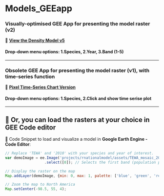 # **Models_GEEapp**

### **Visually-optimised GEE App for presenting the model raster (v2)**
🔗 [**View the Density Model v5**](https://bamdensitymap.projects.earthengine.app/view/densitymapv5visual)

#### **Drop-down menu options: 1.Species, 2.Year, 3.Band (1-5)**
---

### **Obsolete GEE App for presenting the model raster (v1), with time-series function**
🔗 [**Pixel Time-Series Chart Version**](https://diegowuulaval.users.earthengine.app/view/bamnationalmodel)

#### **Drop-down menu options: 1.Species, 2.Click and show time serise plot**
---

## 📌 **Or, you can load the rasters at your choice in GEE Code editor**
📌 Code Snippet to load and visualize a model in **Google Earth Engine - Code Editor**:

```javascript
// Replace 'TEWA' and '2010' with your species and year of interest.
var demoImage = ee.Image('projects/rnationalmodel/assets/TEWA_mosaic_2010')
                  .select([0]); // Selects the first band (population prediction)

// Display the raster on the map
Map.addLayer(demoImage, {min: 0, max: 1, palette: ['blue', 'green', 'red']}, 'Demo Raster');

// Zoom the map to North America
Map.setCenter(-98.5, 55, 4);
